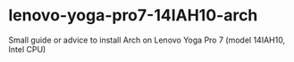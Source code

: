 # lenovo-yoga-pro7-14IAH10-arch
Small guide or advice to install Arch on Lenovo Yoga Pro 7 (model 14IAH10, Intel CPU)
